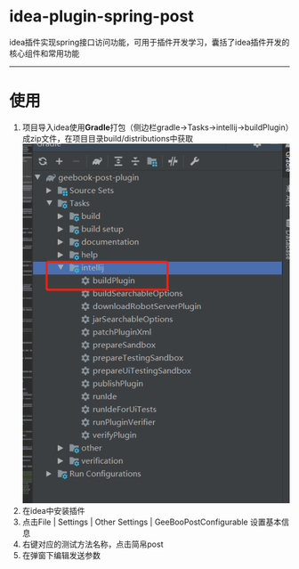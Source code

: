 # idea-plugin-spring-post
idea插件实现spring接口访问功能，可用于插件开发学习，囊括了idea插件开发的核心组件和常用功能
___
# 使用


1. 项目导入idea使用**Gradle**打包（侧边栏gradle->Tasks->intellij->buildPlugin）成zip文件，在项目目录build/distributions中获取
![alt text](/images/build.png)
2. 在idea中安装插件
3. 点击File | Settings | Other Settings | GeeBooPostConfigurable 设置基本信息
4. 右键对应的测试方法名称，点击简帛post
5. 在弹窗下编辑发送参数
